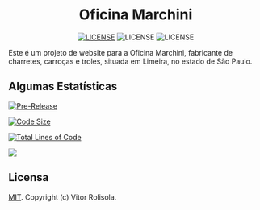 <h1 align="center">Oficina Marchini</h1>
<p align="center">
    <a href="https://github.com/rolisola/Oficina-Marchini/blob/main/LICENSE.md"><img src="https://img.shields.io/github/license/rolisola/Oficina-Marchini" alt="LICENSE"></a>
    <img src="https://img.shields.io/github/last-commit/rolisola/Oficina-Marchini" alt="LICENSE">
    <img src="https://img.shields.io/github/release-date/rolisola/Oficina-Marchini" alt="LICENSE">
</p>

Este é um projeto de website para a Oficina Marchini, fabricante de charretes, carroças e troles, situada em Limeira, no estado de São Paulo.

## Algumas Estatísticas

[![Pre-Release](https://img.shields.io/github/release-date-pre/rolisola/Oficina-Marchini)]()

[![Code Size](https://img.shields.io/github/languages/code-size/rolisola/Oficina-Marchini)]()

[![Total Lines of Code](https://img.shields.io/tokei/lines/github/rolisola/Oficina-Marchini)]()

[![](https://img.shields.io/github/repo-size/rolisola/Oficina-Marchini)]()

## Licensa
[MIT](LICENSE). Copyright (c) Vitor Rolisola.